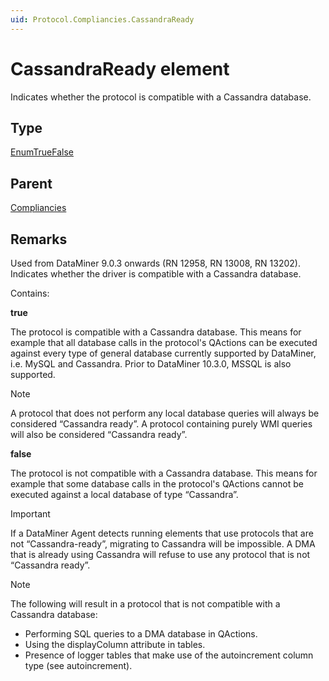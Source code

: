 ```yaml
---
uid: Protocol.Compliancies.CassandraReady
---
```


# CassandraReady element

Indicates whether the protocol is compatible with a Cassandra database.

## Type

[EnumTrueFalse](xref:Protocol-EnumTrueFalse)

## Parent

[Compliancies](xref:Protocol.Compliancies)

## Remarks

Used from DataMiner 9.0.3 onwards (RN 12958, RN 13008, RN 13202). Indicates whether the driver is compatible with a Cassandra database.

Contains:

**true**

The protocol is compatible with a Cassandra database. This means for example that all database calls in the protocol's QActions can be executed against every type of general database currently supported by DataMiner, i.e. MySQL and Cassandra. Prior to DataMiner 10.3.0, MSSQL is also supported.

> [!NOTE]
> A protocol that does not perform any local database queries will always be considered “Cassandra ready”. A protocol containing purely WMI queries will also be considered “Cassandra ready”.

**false**

The protocol is not compatible with a Cassandra database. This means for example that some database calls in the protocol's QActions cannot be executed against a local database of type “Cassandra”.

> [!IMPORTANT]
> If a DataMiner Agent detects running elements that use protocols that are not “Cassandra-ready”, migrating to Cassandra will be impossible. A DMA that is already using Cassandra will refuse to use any protocol that is not “Cassandra ready”.

> [!NOTE]
>
> The following will result in a protocol that is not compatible with a Cassandra database:
>
> - Performing SQL queries to a DMA database in QActions.
> - Using the displayColumn attribute in tables.
> - Presence of logger tables that make use of the autoincrement column type (see autoincrement).
